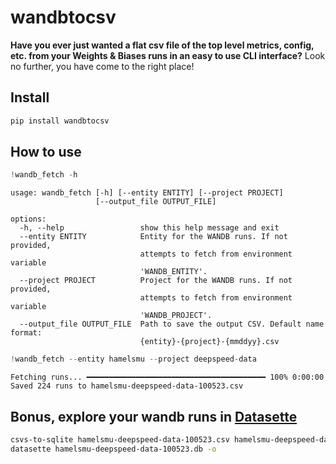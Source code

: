 # wandbtocsv

<!-- WARNING: THIS FILE WAS AUTOGENERATED! DO NOT EDIT! -->

**Have you ever just wanted a flat csv file of the top level metrics,
config, etc. from your Weights & Biases runs in an easy to use CLI
interface?** Look no further, you have come to the right place!

## Install

``` sh
pip install wandbtocsv
```

## How to use

``` python
!wandb_fetch -h
```

    usage: wandb_fetch [-h] [--entity ENTITY] [--project PROJECT]
                       [--output_file OUTPUT_FILE]

    options:
      -h, --help                 show this help message and exit
      --entity ENTITY            Entity for the WANDB runs. If not provided,
                                 attempts to fetch from environment variable
                                 'WANDB_ENTITY'.
      --project PROJECT          Project for the WANDB runs. If not provided,
                                 attempts to fetch from environment variable
                                 'WANDB_PROJECT'.
      --output_file OUTPUT_FILE  Path to save the output CSV. Default name format:
                                 {entity}-{project}-{mmddyy}.csv

``` python
!wandb_fetch --entity hamelsmu --project deepspeed-data
```

    Fetching runs... ━━━━━━━━━━━━━━━━━━━━━━━━━━━━━━━━━━━━━━━━ 100% 0:00:00
    Saved 224 runs to hamelsmu-deepspeed-data-100523.csv

## Bonus, explore your wandb runs in [Datasette](https://datasette.io/)

``` bash
csvs-to-sqlite hamelsmu-deepspeed-data-100523.csv hamelsmu-deepspeed-data-100523.db
datasette hamelsmu-deepspeed-data-100523.db -o
```
